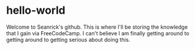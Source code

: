 # hello-world
Welcome to Seanrick's github. This is where I'll be storing the knowledge that I gain via FreeCodeCamp.
I can't believe I am finally getting around to getting around to getting serious about doing this.

